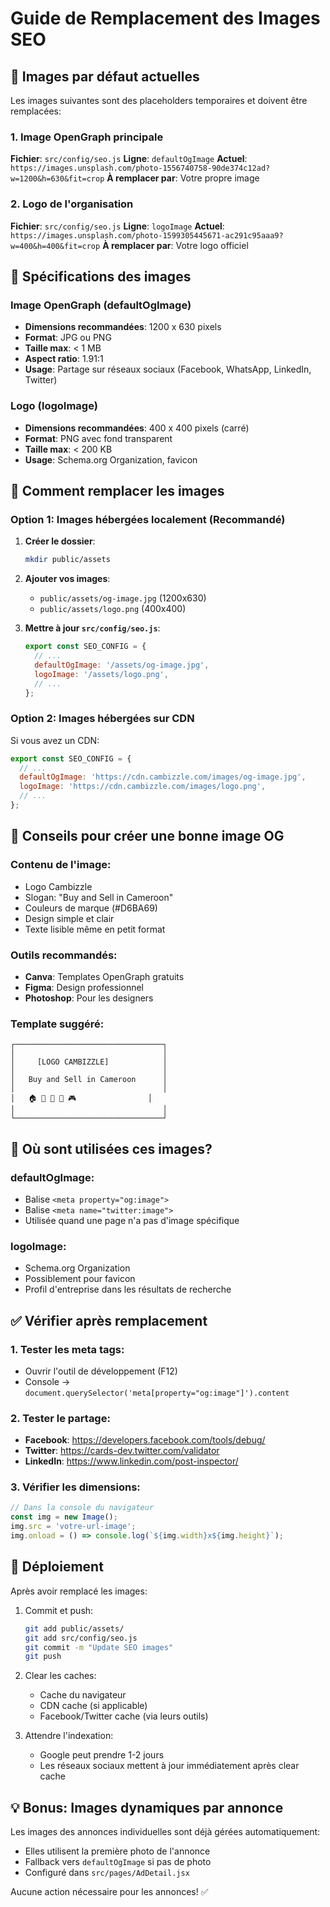 # Guide de Remplacement des Images SEO

## 📸 Images par défaut actuelles

Les images suivantes sont des placeholders temporaires et doivent être remplacées:

### 1. Image OpenGraph principale
**Fichier**: `src/config/seo.js`
**Ligne**: `defaultOgImage`
**Actuel**: `https://images.unsplash.com/photo-1556740758-90de374c12ad?w=1200&h=630&fit=crop`
**À remplacer par**: Votre propre image

### 2. Logo de l'organisation
**Fichier**: `src/config/seo.js`
**Ligne**: `logoImage`
**Actuel**: `https://images.unsplash.com/photo-1599305445671-ac291c95aaa9?w=400&h=400&fit=crop`
**À remplacer par**: Votre logo officiel

## 🎨 Spécifications des images

### Image OpenGraph (defaultOgImage)
- **Dimensions recommandées**: 1200 x 630 pixels
- **Format**: JPG ou PNG
- **Taille max**: < 1 MB
- **Aspect ratio**: 1.91:1
- **Usage**: Partage sur réseaux sociaux (Facebook, WhatsApp, LinkedIn, Twitter)

### Logo (logoImage)
- **Dimensions recommandées**: 400 x 400 pixels (carré)
- **Format**: PNG avec fond transparent
- **Taille max**: < 200 KB
- **Usage**: Schema.org Organization, favicon

## 🔧 Comment remplacer les images

### Option 1: Images hébergées localement (Recommandé)

1. **Créer le dossier**:
   ```bash
   mkdir public/assets
   ```

2. **Ajouter vos images**:
   - `public/assets/og-image.jpg` (1200x630)
   - `public/assets/logo.png` (400x400)

3. **Mettre à jour `src/config/seo.js`**:
   ```javascript
   export const SEO_CONFIG = {
     // ...
     defaultOgImage: '/assets/og-image.jpg',
     logoImage: '/assets/logo.png',
     // ...
   };
   ```

### Option 2: Images hébergées sur CDN

Si vous avez un CDN:

```javascript
export const SEO_CONFIG = {
  // ...
  defaultOgImage: 'https://cdn.cambizzle.com/images/og-image.jpg',
  logoImage: 'https://cdn.cambizzle.com/images/logo.png',
  // ...
};
```

## 🎨 Conseils pour créer une bonne image OG

### Contenu de l'image:
- Logo Cambizzle
- Slogan: "Buy and Sell in Cameroon"
- Couleurs de marque (#D6BA69)
- Design simple et clair
- Texte lisible même en petit format

### Outils recommandés:
- **Canva**: Templates OpenGraph gratuits
- **Figma**: Design professionnel
- **Photoshop**: Pour les designers

### Template suggéré:
```
┌─────────────────────────────────┐
│                                 │
│     [LOGO CAMBIZZLE]            │
│                                 │
│   Buy and Sell in Cameroon      │
│                                 │
│   🏠 🚗 📱 👕 🎮                │
│                                 │
└─────────────────────────────────┘
```

## 📍 Où sont utilisées ces images?

### defaultOgImage:
- Balise `<meta property="og:image">`
- Balise `<meta name="twitter:image">`
- Utilisée quand une page n'a pas d'image spécifique

### logoImage:
- Schema.org Organization
- Possiblement pour favicon
- Profil d'entreprise dans les résultats de recherche

## ✅ Vérifier après remplacement

### 1. Tester les meta tags:
- Ouvrir l'outil de développement (F12)
- Console → `document.querySelector('meta[property="og:image"]').content`

### 2. Tester le partage:
- **Facebook**: https://developers.facebook.com/tools/debug/
- **Twitter**: https://cards-dev.twitter.com/validator
- **LinkedIn**: https://www.linkedin.com/post-inspector/

### 3. Vérifier les dimensions:
```javascript
// Dans la console du navigateur
const img = new Image();
img.src = 'votre-url-image';
img.onload = () => console.log(`${img.width}x${img.height}`);
```

## 🚀 Déploiement

Après avoir remplacé les images:

1. Commit et push:
   ```bash
   git add public/assets/
   git add src/config/seo.js
   git commit -m "Update SEO images"
   git push
   ```

2. Clear les caches:
   - Cache du navigateur
   - CDN cache (si applicable)
   - Facebook/Twitter cache (via leurs outils)

3. Attendre l'indexation:
   - Google peut prendre 1-2 jours
   - Les réseaux sociaux mettent à jour immédiatement après clear cache

## 💡 Bonus: Images dynamiques par annonce

Les images des annonces individuelles sont déjà gérées automatiquement:
- Elles utilisent la première photo de l'annonce
- Fallback vers `defaultOgImage` si pas de photo
- Configuré dans `src/pages/AdDetail.jsx`

Aucune action nécessaire pour les annonces! ✅
